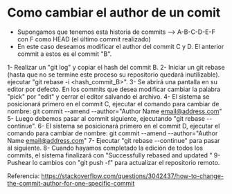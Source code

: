 # Como cambiar el author de un comit
- Supongamos que tenemos esta historia de commits --> A-B-C-D-E-F con F como HEAD (el último commit realizado)
- En este caso deseamos modificar el author del commit C y D. El anterior commit a estos es el commit "B".

1- Realizar un "git log" y copiar el hash del commit B.
2- Iniciar un git rebase (hasta que no se termine este proceso su repositorio quedará inutilizable). ejecutar "git rebase -i <hash_commit_B>".
3- Se abrirá una pantalla en su editor por defecto. En los commits que desea modificar cambiar la palabra "pick" por "edit" y cerrar el editor salvando el archivo.
4- El sistema se posicionará primero en el commit C, ejecutar el comando para cambiar de nombre: git commit --amend --author="Author Name <email@address.com>"
5- Luego debemos pasar al commit siguiente, ejecutando "git rebase --continue".
6- El sistema se posicionará primero en el commit D, ejecutar el comando para cambiar de nombre: git commit --amend --author="Author Name <email@address.com>"
7- Ejecutar "git rebase --continue" para pasar al siguiente.
8- Cuando hayamos completado la edición de todos los commits, el sistema finalizará con "Successfully rebased and updated "
9- Pushear lo cambios con "git push -f" para actualizar el repositorio remoto.

Referencia:
https://stackoverflow.com/questions/3042437/how-to-change-the-commit-author-for-one-specific-commit
